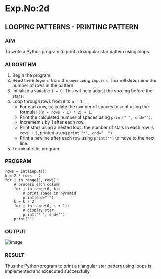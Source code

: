 # Exp.No:2d
## LOOPING PATTERNS - PRINTING PATTERN


### AIM  
To write a Python program to print a triangular star pattern using loops.


### ALGORITHM

1. Begin the program.  
2. Read the integer `n` from the user using `input()`. This will determine the number of rows in the pattern.  
3. Initialize a variable `i = 0`. This will help adjust the spacing before the stars.  
4. Loop through rows from `0` to `n - 1`:  
   - For each row, calculate the number of spaces to print using the formula: `((n - rows - 1) * 2) + i`.  
   - Print the calculated number of spaces using `print(" ", end="")`.  
   - Increment `i` by 1 after each row.  
   - Print stars using a nested loop: the number of stars in each row is `rows + 1`, printed using `print("*", end="  ")`.  
   - Print a newline after each row using `print("")` to move to the next line.  
5. Terminate the program.


### PROGRAM

```
rows = int(input())
k = 2 * rows - 2
for i in range(0, rows):
    # process each column
    for j in range(0, k):
        # print space in pyramid
        print(end=" ")
    k = k - 2
    for j in range(0, i + 1):
        # display star
        print("* ", end="")
    print("")
```

### OUTPUT
![image](https://github.com/user-attachments/assets/a9cc0904-8ab4-44d3-9efe-77a67df03f27)


### RESULT
Thus the Python program to print a triangular star pattern using loops is implemented and excecuted successfully.
